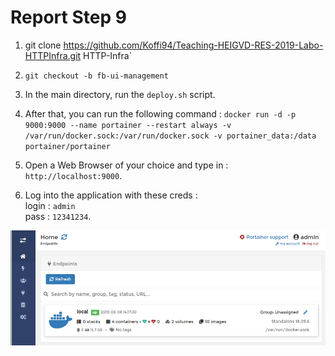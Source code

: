 # Report Step 9

1. git clone https://github.com/Koffi94/Teaching-HEIGVD-RES-2019-Labo-HTTPInfra.git HTTP-Infra`

2. `git checkout -b fb-ui-management`

3. In the main directory, run the `deploy.sh` script.

4. After that, you can run the following command : 
`docker run -d -p 9000:9000 --name portainer --restart always -v /var/run/docker.sock:/var/run/docker.sock -v portainer_data:/data portainer/portainer`

5. Open a Web Browser of your choice and type in : `http://localhost:9000`.

6. Log into the application with these creds :<br/>
  login : `admin`<br/>
  pass : `12341234`.

  ![](./images/Step9/portainer.png)

